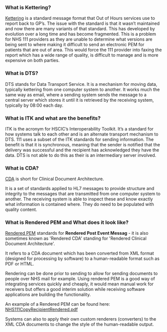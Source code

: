 ### What is Kettering?

[Kettering](./glossary.md#kettering) is a standard message format that Out of Hours services use to report back to GP’s. The issue with the standard is that it wasn’t maintained and now there are many variants of that standard. This has developed by evolution over a long time and has become fragmented. This is a problem for NHS 111 providers as they are unable to determine what versions are being sent to where making it difficult to send an electronic PEM for patients that are out of area. This would force the 111 provider into faxing the report which has a wide range of quality, is difficult to manage and is more expensive on both parties.

### What is DTS?

DTS stands for Data Transport Service. It is a mechanism for moving data, typically kettering from one computer system to another. It works much the same way as email, where a sending system sends the message to a central server which stores it until it is retrieved by the receiving system, typically by 08:00 each day.

### What is ITK and what are the benefits?

ITK is the acronym for HSCIC’s Interoperability Toolkit. It’s a standard for how systems talk to each other and is an alternate transport mechanism to DTS. 111 uses a subset of the ITK standards for sending information. The benefit is that it is synchronous, meaning that the sender is notified that the delivery was successful and the recipient has acknowledged they have the data. DTS is not able to do this as their is an intermediary server involved.

### What is CDA?

[CDA](./glossary.md#cda) is short for Clinical Document Architecture.

It is a set of standards applied to HL7 messages to provide structure and integrity to the messages that are transmitted from one computer system to another. The receiving system is able to inspect these and know exactly what information is contained where. They do need to be populated with quality content.

### What is Rendered PEM and What does it look like?

<a name="renderedpem">[Rendered PEM](./glossary.md#renderedpem)</a> standards for **Rendered Post Event Messag** - it is also sometimes known as 'Rendered CDA' standing for 'Rendered Clinical Document Architecture'.

It refers to a CDA document which has been converted from XML format (designed for processing by software) to a human-readable format such as PDF or HTML.

Rendering can be done prior to sending to allow for sending documents to people over NHS mail for example. Using rendered PEM is a good way of integrating services quickly and cheaply, it would mean manual work for receivers but offers a good interim solution while receiving software applications are building the functionality.

An example of a Rendered PEM can be found here: <a href="../downloads/NHS111CopyRecipientRendered.pdf">NHS111CopyRecipientRendered.pdf</a>

Systems can also to apply their own custom renderers (converters) to the XML CDA documents to change the style of the human-readable output.
